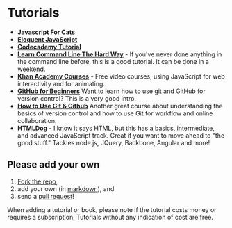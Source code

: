 # Tutorials

+ [**Javascript For Cats**](http://jsforcats.com/)
+ [**Eloquent JavaScript**](http://eloquentjavascript.net/)  
+ [**Codecademy Tutorial**](http://www.codecademy.com/en/tracks/javascript)  
+ [**Learn Command Line The Hard Way**](http://cli.learncodethehardway.org/book/) - If you've never done anything in the command line before, this is a good tutorial. It can be done in a weekend.  
+ [**Khan Academy Courses**](https://www.khanacademy.org/computing/computer-programming) - Free video courses, using JavaScript for web interactivity and for animating.  
+ [**GitHub for Beginners**](http://readwrite.com/2013/09/30/understanding-github-a-journey-for-beginners-part-1) Want to learn how to use git and GitHub for version control? This is a very good intro.  
+ [**How to Use Git & Github**](https://www.udacity.com/course/how-to-use-git-and-github--ud775) Another great course about understanding the basics of version control and how to use Git for workflow and online collaboration.  
+ [**HTMLDog**](http://htmldog.com/guides/javascript/) - I know it says HTML, but this has a basics, intermediate, and advanced JavaScript track. Great if you want to move ahead to "the good stuff."  Tackles node.js, JQuery, Backbone, Angular and more!

## Please add your own

1. [Fork the repo](https://help.github.com/articles/fork-a-repo/),
2. add your own (in [markdown](https://help.github.com/articles/markdown-basics/)), and
3. send a [pull request](https://help.github.com/articles/using-pull-requests/)!

When adding a tutorial or book, please note if the tutorial costs money or requires a subscription. Tutorials without any indication of cost are free.
